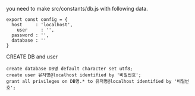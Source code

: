 you need to make src/constants/db.js with following data.

```
export const config = {
  host     : 'localhost',
    user     : '',
  password : '',
  database : ''
}
```

CREATE DB and user

```
create database DB명 default character set utf8;
create user 유저명@localhost identified by '비밀번호';
grant all privileges on DB명.* to 유저명@localhost identified by '비밀번호';
```
